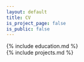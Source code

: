 ```yaml
---
layout: default
title: CV
is_project_page: false
is_public: false
---
```

<div class="col">
{% include education.md %}
</div>

<div class="col">
{% include projects.md %}
</div>
